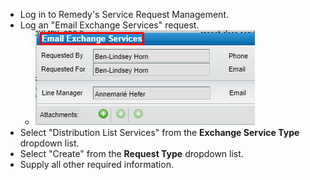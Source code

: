 - Log in to Remedy's Service Request Management.
- Log an "Email Exchange Services" request.
	- ![image.png](../assets/image_1674734269902_0.png)
- Select "Distribution List Services" from the **Exchange Service Type** dropdown list.
- Select "Create" from the **Request Type** dropdown list.
- Supply all other required information.